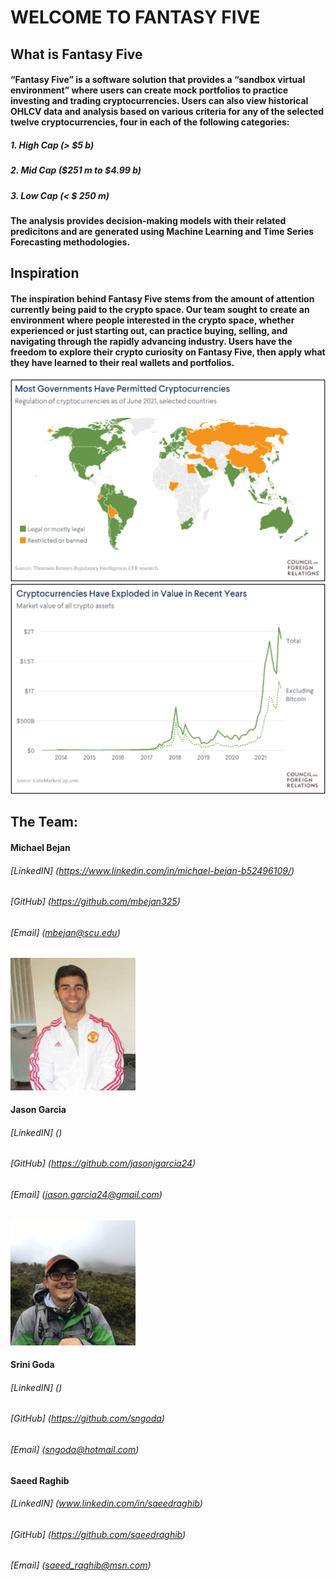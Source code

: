 # WELCOME TO FANTASY FIVE

## What is Fantasy Five

#### “Fantasy Five” is a software solution that provides a “sandbox virtual environment” where users can create mock portfolios to practice investing and trading cryptocurrencies. Users can also view historical OHLCV data and analysis based on various criteria for any of the selected twelve cryptocurrencies, four in each of the following categories:

#####         1. High Cap (> $5 b)
#####         2. Mid Cap ($251 m to $4.99 b)
#####         3. Low Cap (< $ 250 m)

#### The analysis provides decision-making models with their related predicitons and are generated using Machine Learning and Time Series Forecasting methodologies. 

## Inspiration
#### The inspiration behind Fantasy Five stems from the amount of attention currently being paid to the crypto space. Our team sought to create an environment where people interested in the crypto space, whether experienced or just starting out, can practice buying, selling, and navigating through the rapidly advancing industry. Users have the freedom to explore their crypto curiosity on Fantasy Five, then apply what they have learned to their real wallets and portfolios. 

<img src="pictures/picture1.png" width="600" />

<img src="pictures/picture2.png" width="600" />

## The Team:

#### Michael Bejan 
###### [LinkedIN] (https://www.linkedin.com/in/michael-bejan-b52496109/)
###### [GitHub] (https://github.com/mbejan325)
###### [Email] (mbejan@scu.edu)

<img src="pictures/michael.jpg" width="200" />


#### Jason Garcia 
###### [LinkedIN] ()
###### [GitHub] (https://github.com/jasonjgarcia24)
###### [Email] (jason.garcia24@gmail.com)

<img src="pictures/jason.jpg" width="200" />

#### Srini Goda
###### [LinkedIN] ()
###### [GitHub] (https://github.com/sngoda)
###### [Email] (sngoda@hotmail.com)

#### Saeed Raghib
###### [LinkedIN] (www.linkedin.com/in/saeedraghib)
###### [GitHub] (https://github.com/saeedraghib)
###### [Email] (saeed_raghib@msn.com)